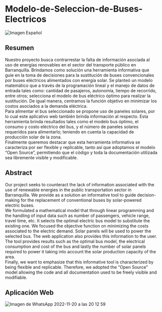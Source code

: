 # Modelo-de-Seleccion-de-Buses-Electricos
![Imagen Español](https://user-images.githubusercontent.com/96844423/204068256-47117117-d8ac-486a-9047-02c1184270ce.jpg)
## Resumen
Nuestro proyecto busca contrarrestar la falta de información asociada al uso de energías renovables en el sector del transporte público en Barranquilla. Brindamos como solución una herramienta informativa que guíe en la toma de decisiones para la sustitución de buses convencionales por buses eléctricos alimentados con energía solar.
Se planteó un modelo matemático que a través de la programación lineal y el manejo de datos de entrada tales como: cantidad de pasajeros, autonomía, tiempo de recorrido, entre otros; selecciona el modelo de bus eléctrico óptimo para realizar la sustitución. De igual manera, centramos la función objetivo en minimizar los costos asociados a la demanda eléctrica.<br>
Para alimentar el bus seleccionado se propone uso de paneles solares, por lo cual este aplicativo web también brinda información al respecto. Esta herramienta brinda resultados tales como el modelo bus óptimo, el consumo y costo eléctrico del bus, y el número de paneles solares requeridos para alimentarlo; teniendo en cuenta la capacidad de producción solar de la zona.<br>
Finalmente queremos destacar que esta herramienta informativa se caracteriza por ser flexible y replicable, tanto así que adoptamos el modelo “Open Source”, permitiendo que el código y toda la documentación utilizada sea libremente visible y modificable.<br>
## Abstract
Our project seeks to counteract the lack of information associated with the use of renewable energies in the public transportation sector in Barranquilla. We provide as a solution an informative tool to guide decision-making for the replacement of conventional buses by solar-powered electric buses.<br>
We formulated a mathematical model that through linear programming and the handling of input data such as number of passengers, vehicle range, travel time, etc. It selects the optimal electric bus model to substitute the existing one. We focused the objective function on minimizing the costs associated to the electric demand.
Solar panels will be used to power the selected bus. The web application also provides this information to the user. The tool provides results such as the optimal bus model, the electrical consumption and cost of the bus and lastly the number of solar panels required to power it taking into account the solar production capacity of the area.<br>
Finally, we want to emphasize that this informative tool is characterized by being flexible and replicable. Therefore, we adopted the "Open Source" model allowing the code and all documentation used to be freely visible and modifiable.<br>
## Aplicación Web
![Imagen de WhatsApp 2022-11-20 a las 20 12 59](https://user-images.githubusercontent.com/96844423/204068039-5745cc42-3395-47ef-8942-363645ebe490.jpg)
